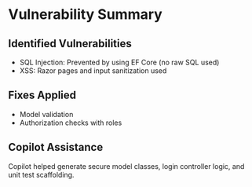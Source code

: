 
# Vulnerability Summary

## Identified Vulnerabilities
- SQL Injection: Prevented by using EF Core (no raw SQL used)
- XSS: Razor pages and input sanitization used

## Fixes Applied
- Model validation
- Authorization checks with roles

## Copilot Assistance
Copilot helped generate secure model classes, login controller logic, and unit test scaffolding.
